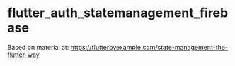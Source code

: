 # flutter_auth_statemanagement_firebase

Based on material at: https://flutterbyexample.com/state-management-the-flutter-way